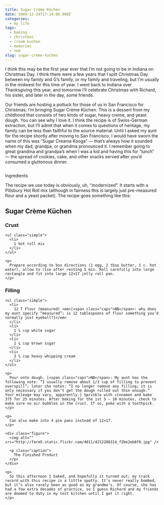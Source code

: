 ```yaml
---
title: Sugar Crème Küchen
date: 2009-12-24T17:14:08.000Z
categories:
  - my life
tags:
  - baking
  - christmas
  - cream kuchen
  - memories
  - nom
slug: sugar-creme-kuchen
---
```

I think this may be the first year ever that I’m not going to be in Indiana on Christmas Day. I think there were a few years that I split Christmas Day between my family and G’s family, or my family and traveling, but I’m usually in the midwest for this time of year. I went back to Indiana over Thanksgiving this year, and tomorrow I’ll celebrate Christmas with Richard, his sister, and later in the day, some friends.

Our friends are hosting a potluck for those of us in San Francisco for Christmas; I’m bringing Sugar Crème Küchen. This is a dessert from my childhood that consists of two kinds of sugar, heavy creme, and yeast dough. You can see why I love it. I think the recipe is of Swiss-German extraction, but I’ll admit that when it comes to questions of heritage, my family can be less than faithful to the source material. Until I asked my aunt for the recipe shortly after moving to San Francisco, I would have sworn the name of this was “Sugar Creama Kooga” — that’s always how it sounded when my dad, grandpa, or grandma pronounced it. I remember going to great grandma and grandpa’s when I was a kid and having this for “lunch” — the spread of cookies, cake, and other snacks served after you’d consumed a gluttonous dinner.

<div class="figure">
  <img alt="" src="http://farm3.static.flickr.com/2652/4211524005_bb98d60f3c.jpg" />

  <p class="caption">
    Ingredients
  </p>
</div>

The recipe we use today is obviously, uh, “modernized”. It starts with a Pillsbury Hot Roll mix (although in fairness this is largely just pre-measured flour and a yeast packet). The recipe goes something like this:

<div class="section" id="id1">
  <h2>
    Sugar Crème Küchen
  </h2>

  <div class="section" id="crust">
    <h3>
      Crust
    </h3>

    <ul class="simple">
      <li>
        1 hot roll mix
      </li>
    </ul>

    <p>
      Prepare according to box directions (1 egg, 2 tbsp butter, 1 c. hot water), allow to rise after resting 5 min. Roll carefully into large rectangle and fit into large 12×17 jelly roll pan.
    </p>
  </div>

  <div class="section" id="filling">
    <h3>
      Filling
    </h3>

    <ul class="simple">
      <li>
        12 T Flour (measured) <em>[<span class="caps">NB</span>: why does my aunt specify “measured”; is 12 tablespoons of flour something you’d normally just eyeball?]</em>
      </li>
      <li>
        1 ¼ cup white sugar
      </li>
      <li>
        1 ¼ cup brown sugar
      </li>
      <li>
        3 ⅓ cup heavy whipping cream
      </li>
    </ul>

    <p>
      Pour onto dough. [<span class="caps">NB</span>: My aunt has the following note: “I usually remove about 1/3 cup of filling to prevent overspill”; later she notes: “I no longer remove any filling; it is only necessary if you don’t get the dough rolled out thin enough.” Your mileage may vary, apparently.] Sprinkle with cinnamon and bake 375 for 25 minutes. After baking for the 1st 5 – 10 minutes, check to make sure no air bubbles in the crust. If so, poke with a toothpick.
    </p>

    <p>
      Can also make into 4 pie pans instead of 12×17.
    </p>

    <div class="figure">
      <img alt="" src="http://farm5.static.flickr.com/4011/4212288314_f2be2eb8f8.jpg" />

      <p class="caption">
        The Finished Product
      </p>
    </div>

    <p>
      So this afternoon I baked, and hopefully it turned out; my track record with this recipe is a little spotty. It’s never really bombed, but it’s also rarely been as good as my grandma’s. Of course, she has had a few extra decades of practice, so I guess Richard and my friends are doomed to duty in my test kitchen until I get it right.
    </p>


  </div>
</div>
